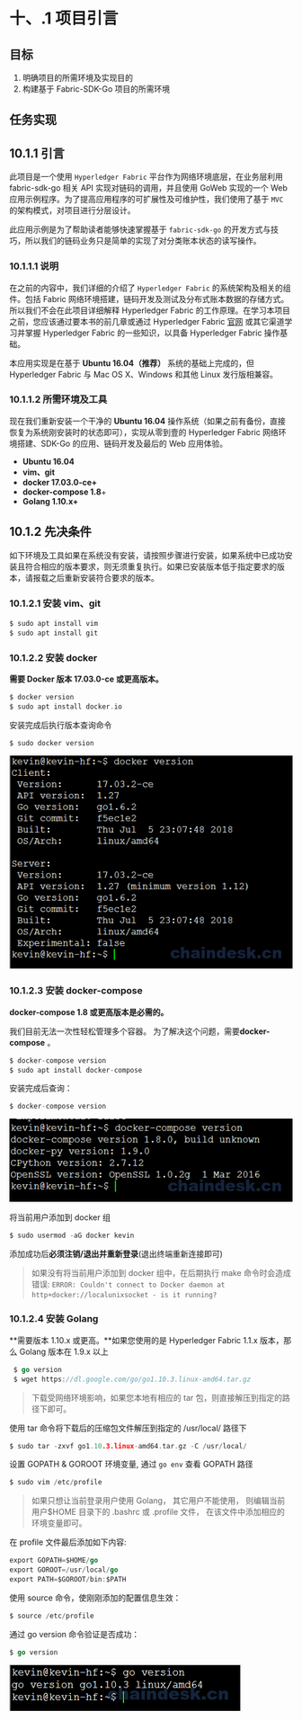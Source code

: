 # 十、.1 项目引言

## 目标

1.  明确项目的所需环境及实现目的
2.  构建基于 Fabric-SDK-Go 项目的所需环境

## 任务实现

## 10.1.1 引言

此项目是一个使用 `Hyperledger Fabric` 平台作为网络环境底层，在业务层利用 fabric-sdk-go 相关 API 实现对链码的调用，并且使用 GoWeb 实现的一个 Web 应用示例程序。为了提高应用程序的可扩展性及可维护性，我们使用了基于 `MVC` 的架构模式，对项目进行分层设计。

此应用示例是为了帮助读者能够快速掌握基于 `fabric-sdk-go` 的开发方式与技巧，所以我们的链码业务只是简单的实现了对分类账本状态的读写操作。

### 10.1.1.1 说明

在之前的内容中，我们详细的介绍了 `Hyperledger Fabric` 的系统架构及相关的组件。包括 Fabric 网络环境搭建，链码开发及测试及分布式账本数据的存储方式。所以我们不会在此项目详细解释 Hyperledger Fabric 的工作原理。在学习本项目之前，您应该通过要本书的前几章或通过 Hyperledger Fabric [官网](https://hyperledger-fabric.readthedocs.io/en/release-1.2/whatis.html) 或其它渠道学习并掌握 Hyperledger Fabric 的一些知识，以具备 Hyperledger Fabric 操作基础。

本应用实现是在基于 **Ubuntu 16.04（推荐）** 系统的基础上完成的，但 Hyperledger Fabric 与 Mac OS X、Windows 和其他 Linux 发行版相兼容。

### 10.1.1.2 所需环境及工具

现在我们重新安装一个干净的 **Ubuntu 16.04** 操作系统（如果之前有备份，直接恢复为系统刚安装时的状态即可），实现从零到壹的 Hyperledger Fabric 网络环境搭建、SDK-Go 的应用、链码开发及最后的 Web 应用体验。

*   **Ubuntu 16.04**
*   **vim、git**
*   **docker 17.03.0-ce+**
*   **docker-compose 1.8**+
*   **Golang 1.10.x+**

## 10.1.2 先决条件

如下环境及工具如果在系统没有安装，请按照步骤进行安装，如果系统中已成功安装且符合相应的版本要求，则无须重复执行。如果已安装版本低于指定要求的版本，请报载之后重新安装符合要求的版本。

### 10.1.2.1 安装 vim、git

```go
$ sudo apt install vim
$ sudo apt install git 
```

### 10.1.2.2 安装 docker

**需要 Docker 版本 17.03.0-ce 或更高版本。**

```go
$ docker version 
$ sudo apt install docker.io 
```

安装完成后执行版本查询命令

```go
$ sudo docker version 
```

![docker 版本](img/0bcb951ceda1e9427406bbff653b3c01.jpg)

### 10.1.2.3 安装 docker-compose

**docker-compose 1.8 或更高版本是必需的。**

我们目前无法一次性轻松管理多个容器。 为了解决这个问题，需要**docker-compose** 。

```go
$ docker-compose version 
$ sudo apt install docker-compose 
```

安装完成后查询：

```go
$ docker-compose version 
```

![docker-compose 版本](img/cc2efa018a21a6a1e2b19bdff19e77b0.jpg)

将当前用户添加到 docker 组

```go
$ sudo usermod -aG docker kevin 
```

添加成功后**必须注销/退出并重新登录**(退出终端重新连接即可)

> 如果没有将当前用户添加到 docker 组中，在后期执行 make 命令时会造成错误: `ERROR: Couldn't connect to Docker daemon at http+docker://localunixsocket - is it running?`

### 10.1.2.4 安装 Golang

**需要版本 1.10.x 或更高。**如果您使用的是 Hyperledger Fabric 1.1.x 版本，那么 Golang 版本在 1.9.x 以上

```go
 $ go version 
 $ wget https://dl.google.com/go/go1.10.3.linux-amd64.tar.gz 
```

> 下载受网络环境影响，如果您本地有相应的 tar 包，则直接解压到指定的路径下即可。

使用 tar 命令将下载后的压缩包文件解压到指定的 /usr/local/ 路径下

```go
$ sudo tar -zxvf go1.10.3.linux-amd64.tar.gz -C /usr/local/ 
```

设置 GOPATH & GOROOT 环境变量, 通过 `go env` 查看 GOPATH 路径

```go
$ sudo vim /etc/profile 
```

> 如果只想让当前登录用户使用 Golang， 其它用户不能使用， 则编辑当前用户$HOME 目录下的 .bashrc 或 .profile 文件， 在该文件中添加相应的环境变量即可。

在 profile 文件最后添加如下内容:

```go
export GOPATH=$HOME/go
export GOROOT=/usr/local/go
export PATH=$GOROOT/bin:$PATH 
```

使用 source 命令，使刚刚添加的配置信息生效：

```go
$ source /etc/profile 
```

通过 go version 命令验证是否成功：

```go
$ go version 
```

![Go 版本](img/0019de4439e04d68891d041ab86d63a3.jpg)